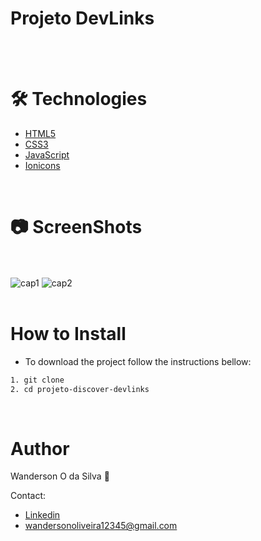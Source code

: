 # Projeto DevLinks
<br/>
<br/>

🛠 Technologies
=================

-  [HTML5](https://developer.mozilla.org/pt-BR/docs/Web/HTML)
-  [CSS3](https://developer.mozilla.org/pt-BR/docs/Web/CSS)
-  [JavaScript](https://developer.mozilla.org/pt-BR/docs/Web/JavaScript)
-  [Ionicons](https://ionic.io/ionicons)
<br/>

📷 ScreenShots
=================


<br><br>
![cap1](https://github.com/wanderson648/projeto-discover-devlinks/assets/62625309/120f32db-c060-4100-8923-2d0b1418cb07)
![cap2](https://github.com/wanderson648/projeto-discover-devlinks/assets/62625309/92f32f0b-0d61-4911-bb5f-bf0ae32b7028)
<br><br>




How to Install
=================

- To download the project follow the instructions bellow:

```bash
1. git clone
2. cd projeto-discover-devlinks
```
<br/>

Author
=================

Wanderson O da Silva 🎯

Contact:

- [Linkedin](https://www.linkedin.com/in/wanderso-oliveira/)
- wandersonoliveira12345@gmail.com

